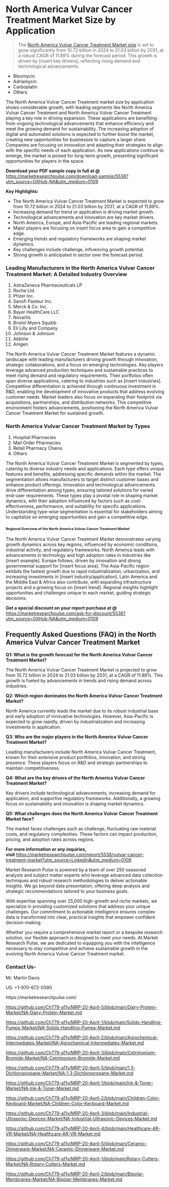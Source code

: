 <h1>North America Vulvar Cancer Treatment Market&nbsp;Size by Application</h1><blockquote><p>The <a href="https://marketresearchpulse.com/download-sample/5538?utm_source=GitHub-NA&amp;utm_medium=0109">North America Vulvar Cancer Treatment Market size</a> is set to grow significantly from 10.72 billion in 2024 to 21.03 billion by 2031, at a robust CAGR of 11.89% during the forecast period. This growth is driven by [insert key drivers], reflecting rising demand and technological advancements.</p></blockquote><ul><li>Bleomycin<li> Adriamycin<li> Carboplatin<li> Others</li></ul><p>The North America Vulvar Cancer Treatment market size by application shows considerable growth, with leading segments like North America Vulvar Cancer Treatment and North America Vulvar Cancer Treatment playing a key role in driving expansion. These applications are benefiting from ongoing technological advancements that enhance efficiency and meet the growing demand for sustainability. The increasing adoption of digital and automated solutions is expected to further boost the market, creating new opportunities for businesses to capture a larger share. Companies are focusing on innovation and adapting their strategies to align with the specific needs of each application. As new applications continue to emerge, the market is poised for long-term growth, presenting significant opportunities for players in the space.</p><p><strong>Download your PDF sample copy in full at @ </strong><a href="https://marketresearchpulse.com/download-sample/5538?utm_source=GitHub-NA&amp;utm_medium=0109">https://marketresearchpulse.com/download-sample/5538?utm_source=GitHub-NA&amp;utm_medium=0109</a></p><p><strong>Key Highlights: </strong></p><ul><li>The North America Vulvar Cancer Treatment Market is expected to grow from 10.72 billion in 2024 to 21.03 billion by 2031, at a CAGR of 11.89%.</li><li>Increasing demand for trend or application is driving market growth.</li><li>Technological advancements and innovation are key market drivers.</li><li>North America, Europe, and Asia-Pacific are leading regional markets.</li><li>Major players are focusing on insert focus area to gain a competitive edge.</li><li>Emerging trends and regulatory frameworks are shaping market dynamics.</li><li>Key challenges include challenge, influencing growth potential.</li><li>Strong growth is anticipated in sector over the forecast period.</li></ul><h3>Leading Manufacturers in the North America Vulvar Cancer Treatment Market: A Detailed Industry Overview</h3><ol><li>AstraZeneca Pharmaceuticals LP</li><li>Roche Ltd.</li><li>Pfizer Inc.</li><li>Sanofi Pasteur Inc.</li><li>Merck & Co. Inc.</li><li>Bayer HealthCare LLC</li><li>Novartis</li><li>Bristol Myers Squibb</li><li>Eli Lilly and Company</li><li>Johnson & Johnson</li><li>AbbVie</li><li>Amgen</li></ol><div class="flex max-w-full flex-col flex-grow"><div class="min-h-8 text-message flex w-full flex-col items-end gap-2 whitespace-normal break-words [.text-message+&amp;]:mt-5" dir="auto" data-message-author-role="assistant" data-message-id="fd8432e4-4910-450d-b182-61b7bfb0a01f" data-message-model-slug="gpt-4o"><div class="flex w-full flex-col gap-1 empty:hidden first:pt-[3px]"><div class="markdown prose w-full break-words dark:prose-invert light"><p>The North America Vulvar Cancer Treatment Market features a dynamic landscape with leading manufacturers driving growth through innovation, strategic collaborations, and a focus on emerging technologies. Key players leverage advanced production techniques and sustainable practices to meet rising demand and regulatory requirements. Their portfolios often span diverse applications, catering to industries such as [insert industries]. Competitive differentiation is achieved through continuous investment in R&amp;D, enabling the development of innovative products that address evolving customer needs. Market leaders also focus on expanding their footprint via acquisitions, partnerships, and distribution networks. This competitive environment fosters advancements, positioning the North America Vulvar Cancer Treatment Market for sustained growth.</p></div></div></div></div><h3>North America Vulvar Cancer Treatment Market by Types</h3><ol><li>Hospital Pharmacies<li> Mail Order Pharmacies<li> Retail Pharmacy Chains<li> Others</li></ol><div class="flex max-w-full flex-col flex-grow"><div class="min-h-8 text-message flex w-full flex-col items-end gap-2 whitespace-normal break-words [.text-message+&amp;]:mt-5" dir="auto" data-message-author-role="assistant" data-message-id="084470be-0bb7-4664-bddf-5156b4f41249" data-message-model-slug="gpt-4o-mini"><div class="flex w-full flex-col gap-1 empty:hidden first:pt-[3px]"><div class="markdown prose w-full break-words dark:prose-invert light"><p>The North America Vulvar Cancer Treatment Market is segmented by types, catering to diverse industry needs and applications. Each type offers unique features and benefits, addressing specific demands within the market. The segmentation allows manufacturers to target distinct customer bases and enhance product offerings. Innovation and technological advancements drive differentiation among types, ensuring tailored solutions for varied end-user requirements. These types play a pivotal role in shaping market dynamics, with their adoption influenced by factors such as cost-effectiveness, performance, and suitability for specific applications. Understanding type-wise segmentation is essential for stakeholders aiming to capitalize on emerging opportunities and gain a competitive edge.</p></div></div></div></div><h3><span style="font-size: 11px;">Regional Overview of the North America Vulvar Cancer Treatment Market</span></h3><div class="flex max-w-full flex-col flex-grow"><div class="min-h-8 text-message flex w-full flex-col items-end gap-2 whitespace-normal break-words [.text-message+&amp;]:mt-5" dir="auto" data-message-author-role="assistant" data-message-id="e9038762-ce64-4e30-91c9-9bd413514231" data-message-model-slug="gpt-4o-mini"><div class="flex w-full flex-col gap-1 empty:hidden first:pt-[3px]"><div class="markdown prose w-full break-words dark:prose-invert light"><p>The North America Vulvar Cancer Treatment Market demonstrates varying growth dynamics across key regions, influenced by economic conditions, industrial activity, and regulatory frameworks. North America leads with advancements in technology and high adoption rates in industries like [insert example]. Europe follows, driven by innovation and strong governmental support for [insert focus area]. The Asia-Pacific region exhibits the fastest growth due to rapid industrialization, urbanization, and increasing investments in [insert industry/application]. Latin America and the Middle East &amp; Africa also contribute, with expanding infrastructure projects and a growing focus on [insert trend]. Regional insights highlight opportunities and challenges unique to each market, guiding strategic decisions.</p></div></div></div></div><p><strong>Get a special discount on your report purchase at @ </strong><a href="https://marketresearchpulse.com/ask-for-discount/5538?utm_source=GitHub-NA&amp;utm_medium=0109">https://marketresearchpulse.com/ask-for-discount/5538?utm_source=GitHub-NA&amp;utm_medium=0109</a></p><h2>Frequently Asked Questions (FAQ) in the North America Vulvar Cancer Treatment Market</h2><p><strong>Q1: What is the growth forecast for the North America Vulvar Cancer Treatment Market?</strong></p><p>The North America Vulvar Cancer Treatment Market is projected to grow from 10.72 billion in 2024 to 21.03 billion by 2031, at a CAGR of 11.89%. This growth is fueled by advancements in trends and rising demand across industries.</p><p><strong>Q2: Which region dominates the North America Vulvar Cancer Treatment Market?</strong></p><p>North America currently leads the market due to its robust industrial base and early adoption of innovative technologies. However, Asia-Pacific is expected to grow rapidly, driven by industrialization and increasing investments in application.</p><p><strong>Q3: Who are the major players in the North America Vulvar Cancer Treatment Market?</strong></p><p>Leading manufacturers include North America Vulvar Cancer Treatment, known for their extensive product portfolios, innovation, and strong presence. These players focus on R&amp;D and strategic partnerships to maintain competitiveness.</p><p><strong>Q4: What are the key drivers of the North America Vulvar Cancer Treatment Market?</strong></p><p>Key drivers include technological advancements, increasing demand for application, and supportive regulatory frameworks. Additionally, a growing focus on sustainability and innovation is shaping market dynamics.</p><p><strong>Q5: What challenges does the North America Vulvar Cancer Treatment Market face?</strong></p><p>The market faces challenges such as challenge, fluctuating raw material costs, and regulatory complexities. These factors can impact production, pricing, and adoption rates across regions.</p><p><strong>For more information or any inquiries, visit&nbsp;</strong><a href="https://marketresearchpulse.com/report/5538/vulvar-cancer-treatment-market?utm_source=Linkedin&utm_medium=0109">https://marketresearchpulse.com/report/5538/vulvar-cancer-treatment-market?utm_source=Linkedin&utm_medium=0109</a></p><p>Market Research Pulse is powered by a team of over 250 seasoned analysts and subject matter experts who leverage advanced data collection techniques and robust research methodologies to deliver actionable insights. We go beyond data presentation, offering deep analysis and strategic recommendations tailored to your business goals.</p><p>With expertise spanning over 25,000 high-growth and niche markets, we specialize in providing customized solutions that address your unique challenges. Our commitment to actionable intelligence ensures complex data is transformed into clear, practical insights that empower confident decision-making.</p><p>Whether you require a comprehensive market report or a bespoke research solution, our flexible approach is designed to meet your needs. At Market Research Pulse, we are dedicated to equipping you with the intelligence necessary to stay competitive and achieve sustainable growth in the evolving North America Vulvar Cancer Treatment market.</p><h3><strong>Contact Us-</strong></h3><p>Mr. Martin Davis</p><p>US: +1-970-672-0390</p><p>https://marketresearchpulse.com/</p><p><a href="https://github.com/Ch779-a11y/MRP-20-April-5/blob/main/Dairy-Protein-Market/NA-Dairy-Protein-Market.md">https://github.com/Ch779-a11y/MRP-20-April-5/blob/main/Dairy-Protein-Market/NA-Dairy-Protein-Market.md</a></p><p><a href="https://github.com/Ch779-a11y/MRP-20-April-1/blob/main/Solids-Handling-Pumps-Market/NA-Solids-Handling-Pumps-Market.md">https://github.com/Ch779-a11y/MRP-20-April-1/blob/main/Solids-Handling-Pumps-Market/NA-Solids-Handling-Pumps-Market.md</a></p><p><a href="https://github.com/Ch779-a11y/MRP-20-April-2/blob/main/Agrochemical-Intermediates-Market/NA-Agrochemical-Intermediates-Market.md">https://github.com/Ch779-a11y/MRP-20-April-2/blob/main/Agrochemical-Intermediates-Market/NA-Agrochemical-Intermediates-Market.md</a></p><p><a href="https://github.com/Ch779-a11y/MRP-20-April-3/blob/main/Cetrimonium-Bromide-Market/NA-Cetrimonium-Bromide-Market.md">https://github.com/Ch779-a11y/MRP-20-April-3/blob/main/Cetrimonium-Bromide-Market/NA-Cetrimonium-Bromide-Market.md</a></p><p><a href="https://github.com/Ch779-a11y/MRP-20-April-5/blob/main/1,3-Dichloropropane-Market/NA-1,3-Dichloropropane-Market.md">https://github.com/Ch779-a11y/MRP-20-April-5/blob/main/1,3-Dichloropropane-Market/NA-1,3-Dichloropropane-Market.md</a></p><p><a href="https://github.com/Ch779-a11y/MRP-20-April-1/blob/main/Ink-&-Toner-Market/NA-Ink-&-Toner-Market.md">https://github.com/Ch779-a11y/MRP-20-April-1/blob/main/Ink-&-Toner-Market/NA-Ink-&-Toner-Market.md</a></p><p><a href="https://github.com/Ch779-a11y/MRP-20-April-2/blob/main/Children-Color-Keyboard-Market/NA-Children-Color-Keyboard-Market.md">https://github.com/Ch779-a11y/MRP-20-April-2/blob/main/Children-Color-Keyboard-Market/NA-Children-Color-Keyboard-Market.md</a></p><p><a href="https://github.com/Ch779-a11y/MRP-20-April-3/blob/main/Industrial-Ultrasonic-Devices-Market/NA-Industrial-Ultrasonic-Devices-Market.md">https://github.com/Ch779-a11y/MRP-20-April-3/blob/main/Industrial-Ultrasonic-Devices-Market/NA-Industrial-Ultrasonic-Devices-Market.md</a></p><p><a href="https://github.com/Ch779-a11y/MRP-20-April-4/blob/main/Healthcare-AR-VR-Market/NA-Healthcare-AR-VR-Market.md">https://github.com/Ch779-a11y/MRP-20-April-4/blob/main/Healthcare-AR-VR-Market/NA-Healthcare-AR-VR-Market.md</a></p><p><a href="https://github.com/Ch779-a11y/MRP-20-April-5/blob/main/Ceramic-Dinnerware-Market/NA-Ceramic-Dinnerware-Market.md">https://github.com/Ch779-a11y/MRP-20-April-5/blob/main/Ceramic-Dinnerware-Market/NA-Ceramic-Dinnerware-Market.md</a></p><p><a href="https://github.com/Ch779-a11y/MRP-20-April-1/blob/main/Rotary-Cutters-Market/NA-Rotary-Cutters-Market.md">https://github.com/Ch779-a11y/MRP-20-April-1/blob/main/Rotary-Cutters-Market/NA-Rotary-Cutters-Market.md</a></p><p><a href="https://github.com/Ch779-a11y/MRP-20-April-2/blob/main/Bipolar-Membranes-Market/NA-Bipolar-Membranes-Market.md">https://github.com/Ch779-a11y/MRP-20-April-2/blob/main/Bipolar-Membranes-Market/NA-Bipolar-Membranes-Market.md</a></p>

